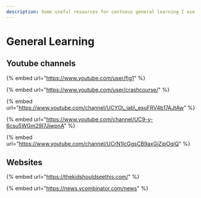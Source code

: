 ```yaml
---
description: Some useful resources for contnous general learning I use
---
```


# General Learning

## Youtube channels

{% embed url="https://www.youtube.com/user/fig1" %}

{% embed url="https://www.youtube.com/user/crashcourse/" %}

{% embed url="https://www.youtube.com/channel/UCYO\_jab\_esuFRV4b17AJtAw" %}

{% embed url="https://www.youtube.com/channel/UC9-y-6csu5WGm29I7JiwpnA" %}

{% embed url="https://www.youtube.com/channel/UCrN1lcGgsCB9axGjZjpOqiQ" %}



## Websites

{% embed url="https://thekidshouldseethis.com/" %}

{% embed url="https://news.ycombinator.com/news" %}



